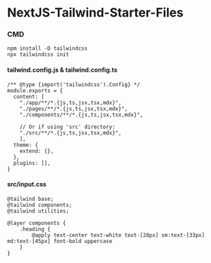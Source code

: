# NextJS-Tailwind-Starter-Files

### CMD

```
npm install -D tailwindcss
npx tailwindcss init
```

#### tailwind.config.js & tailwind.config.ts

```
/** @type {import('tailwindcss').Config} */
module.exports = {
  content: [
    "./app/**/*.{js,ts,jsx,tsx,mdx}",
    "./pages/**/*.{js,ts,jsx,tsx,mdx}",
    "./components/**/*.{js,ts,jsx,tsx,mdx}",

    // Or if using 'src' directory:
    "./src/**/*.{js,ts,jsx,tsx,mdx}",
    ],
  theme: {
    extend: {},
  },
  plugins: [],
}
```

#### src/input.css

````
@tailwind base;
@tailwind components;
@tailwind utilities;

@layer components {
    .heading {
        @apply text-center text-white text-[28px] sm:text-[33px] md:text-[45px] font-bold uppercase
    }
}
````
